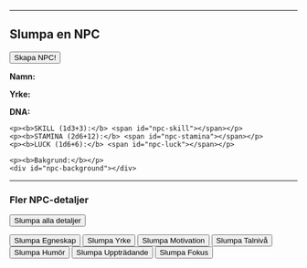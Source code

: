 
<hr>
<h2>Slumpa en NPC</h2>
<p>
    <button onclick="slumpaNPC()">Skapa NPC!</button>
</p>
<div id="npc-sheet">
    <p><b>Namn:</b> <span id="npc-name"></span></p>
    <p><b>Yrke:</b> <span id="npc-occupation"></span></p>
    <p><b>DNA:</b> <span id="npc-dna"></span></p>
    
    <p><b>SKILL (1d3+3):</b> <span id="npc-skill"></span></p>
    <p><b>STAMINA (2d6+12):</b> <span id="npc-stamina"></span></p>
    <p><b>LUCK (1d6+6):</b> <span id="npc-luck"></span></p>

    <p><b>Bakgrund:</b></p>
    <div id="npc-background"></div>
</div>

<hr>
<h3>Fler NPC-detaljer</h3>
<p>
    <button onclick="slumpaNPCDetaljer()">Slumpa alla detaljer</button>
</p>
<p>
    <button onclick="slumpaNPCEgenskap()">Slumpa Egneskap</button>
    <button onclick="slumpaNPCYrke()">Slumpa Yrke</button>
    <button onclick="slumpaNPCMotivation()">Slumpa Motivation</button>
    <button onclick="slumpaNPCTal()">Slumpa Talnivå</button>
    <button onclick="slumpaNPCHumör()">Slumpa Humör</button>
    <button onclick="slumpaNPCUppträdande()">Slumpa Uppträdande</button>
    <button onclick="slumpaNPCFokus()">Slumpa Fokus</button>
</p>
<div id="npc-details-result"></div>